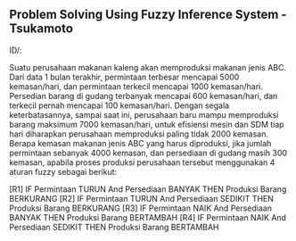 ## Problem Solving Using Fuzzy Inference System - Tsukamoto

ID/:

Suatu perusahaan makanan kaleng akan memproduksi makanan jenis ABC. Dari data 1 bulan terakhir, permintaan terbesar mencapai 5000 kemasan/hari, dan permintaan terkecil mencapai 1000 kemasan/hari. Persedian barang di gudang terbanyak mencapai 600 kemasan/hari, dan terkecil pernah mencapai 100 kemasan/hari. Dengan segala keterbatasannya, sampai saat ini, perusahaan baru mampu memproduksi barang maksimum 7000 kemasan/hari, untuk efisiensi mesin dan SDM tiap hari diharapkan perusahaan memproduksi paling tidak 2000 kemasan. Berapa kemasan makanan jenis ABC yang harus diproduksi, jika jumlah permintaan sebanyak 4000 kemasan, dan persediaan di gudang masih 300 kemasan, apabila proses produksi perusahaan tersebut menggunakan 4 aturan fuzzy sebagai berikut:

  [R1] IF Permintaan TURUN And Persediaan BANYAK THEN Produksi Barang BERKURANG
  [R2] IF Permintaan TURUN And Persediaan SEDIKIT THEN Produksi Barang BERKURANG
  [R3] IF Permintaan NAIK And Persediaan BANYAK THEN Produksi Barang BERTAMBAH
  [R4] IF Permintaan NAIK And Persediaan SEDIKIT THEN Produksi Barang BERTAMBAH
